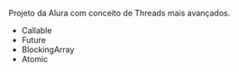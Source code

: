 Projeto da Alura com conceito de Threads mais avançados.

- Callable
- Future
- BlockingArray
- Atomic